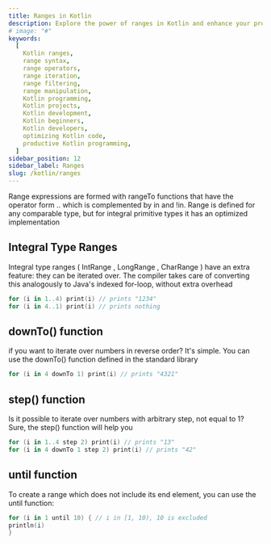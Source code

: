```yaml
---
title: Ranges in Kotlin
description: Explore the power of ranges in Kotlin and enhance your programming skills with this comprehensive guide. Discover how to effectively use ranges to iterate, filter, and manipulate data in your Kotlin projects. From basic range syntax to advanced techniques, this article provides valuable insights and practical examples to help you leverage the full potential of ranges in Kotlin. Whether you're a beginner or an experienced Kotlin developer, this guide will equip you with the knowledge and techniques to optimize your code and improve your productivity
# image: "#"
keywords:
  [
    Kotlin ranges,
    range syntax,
    range operators,
    range iteration,
    range filtering,
    range manipulation,
    Kotlin programming,
    Kotlin projects,
    Kotlin development,
    Kotlin beginners,
    Kotlin developers,
    optimizing Kotlin code,
    productive Kotlin programming,
  ]
sidebar_position: 12
sidebar_label: Ranges
slug: /kotlin/ranges
---
```


Range expressions are formed with rangeTo functions that have the operator form .. which is complemented by in and !in.
Range is defined for any comparable type, but for integral primitive types it has an optimized implementation

## Integral Type Ranges

Integral type ranges ( IntRange , LongRange , CharRange ) have an extra feature: they can be iterated over. The compiler takes
care of converting this analogously to Java's indexed for-loop, without extra overhead

```kotlin
for (i in 1..4) print(i) // prints "1234"
for (i in 4..1) print(i) // prints nothing
```

## downTo() function

if you want to iterate over numbers in reverse order? It's simple. You can use the downTo() function defined in the
standard library

```kotlin
for (i in 4 downTo 1) print(i) // prints "4321"
```

## step() function

Is it possible to iterate over numbers with arbitrary step, not equal to 1? Sure, the step() function will help you

```kotlin
for (i in 1..4 step 2) print(i) // prints "13"
for (i in 4 downTo 1 step 2) print(i) // prints "42"
```

## until function

To create a range which does not include its end element, you can use the until function:

```kotlin
for (i in 1 until 10) { // i in [1, 10), 10 is excluded
println(i)
}
```
